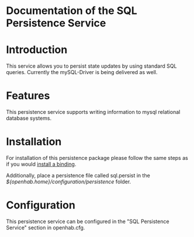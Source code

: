 # Documentation of the SQL Persistence Service

# Introduction

This service allows you to persist state updates by using standard SQL queries. Currently the mySQL-Driver is being delivered as well.

# Features

This persistence service supports writing information to mysql relational database systems.

# Installation

For installation of this persistence package please follow the same steps as if you would [install a binding](Bindings).

Additionally, place a persistence file called sql.persist in the _${openhab.home}/configuration/persistence_ folder.

# Configuration

This persistence service can be configured in the "SQL Persistence Service" section in openhab.cfg.
